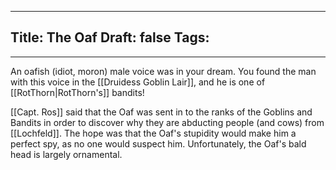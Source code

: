
---
Title: The Oaf
Draft: false
Tags:
  - 
---

An oafish (idiot, moron) male voice was in your dream. You found the man with this voice in the [[Druidess Goblin Lair]], and he is one of [[RotThorn|RotThorn's]] bandits! 

[[Capt. Ros]] said that the Oaf was sent in to the ranks of the Goblins and Bandits in order to discover why they are abducting people (and cows) from [[Lochfeld]]. The hope was that the Oaf's stupidity would make him a perfect spy, as no one would suspect him. Unfortunately, the Oaf's bald head is largely ornamental. 


